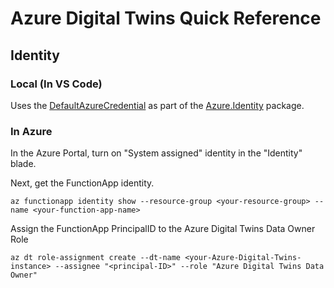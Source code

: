 # Azure Digital Twins Quick Reference

## Identity

### Local (In VS Code)

Uses the [DefaultAzureCredential](https://docs.microsoft.com/en-us/dotnet/api/azure.identity.defaultazurecredential?view=azure-dotnet&preserve-view=true) as part of the [Azure.Identity](https://www.nuget.org/packages/Azure.Identity) package.

### In Azure

In the Azure Portal, turn on "System assigned" identity in the "Identity" blade.

Next, get the FunctionApp identity.

```
az functionapp identity show --resource-group <your-resource-group> --name <your-function-app-name>
```

Assign the FunctionApp PrincipalID to the Azure Digital Twins Data Owner Role

```
az dt role-assignment create --dt-name <your-Azure-Digital-Twins-instance> --assignee "<principal-ID>" --role "Azure Digital Twins Data Owner"
```
